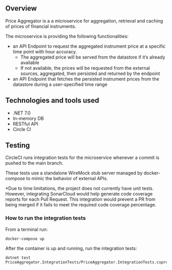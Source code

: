 ## Overview
Price Aggregator is a a microservice for aggregation, retrieval and caching of prices of financial
instruments.

The microservice is providing the following functionalities:
- an API Endpoint to request the aggregated instrument price at a specific time point
with hour accuracy.
  - The aggregated price will be served from the datastore if it’s already available
  - If not available, the prices will be requested from the external sources,
  aggregated, then persisted and returned by the endpoint
- an API Endpoint that fetches the persisted instrument prices from the datastore
  during a user-specified time range

## Technologies and tools used
- .NET 7.0
- In-memory DB
- RESTful API
- Circle CI


## Testing
CircleCI runs integration tests for the microservice whenever a commit is pushed to the 
main branch. 

These tests use a standalone WireMock stub server managed by docker-compose to mimic the behavior of external APIs.


*Due to time limitations, the project does not currently have unit tests. 
However, integrating SonarCloud would help generate code coverage reports for each Pull Request. This integration would prevent a PR from being merged if it fails to meet the required code coverage percentage.

### How to run the integration tests
From a terminal run:

```
docker-compose up
```
After the container is up and running, run the integration tests:
```
dotnet test PriceAggregator.IntegrationTests/PriceAggregator.IntegrationTests.csproj
```
